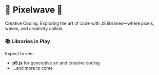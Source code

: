 # 🌊 **Pixelwave** 🌊

Creative Coding: Exploring the art of code with JS libraries—where pixels, waves, and creativity collide.

### 📚 **Libraries in Play**
Expect to see:
- **p5.js** for generative art and creative coding
- ...and more to come

